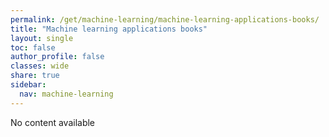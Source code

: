 ```yaml
---
permalink: /get/machine-learning/machine-learning-applications-books/
title: "Machine learning applications books"
layout: single
toc: false
author_profile: false
classes: wide
share: true
sidebar:
  nav: machine-learning
---
```


No content available